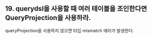 ## 19. querydsl을 사용할 때 여러 테이블을 조인한다면 QueryProjection을 사용하라.

queryProjection을 사용하지 않으면 타입 mismatch 에러가 발생한다.